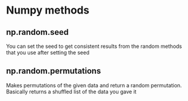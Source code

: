 # Numpy methods

## np.random.seed
You can set the seed to get consistent results from the random methods that you use after setting the seed

## np.random.permutations
Makes permutations of the given data and return a random permutation. Basically returns a shuffled list of the data you gave it